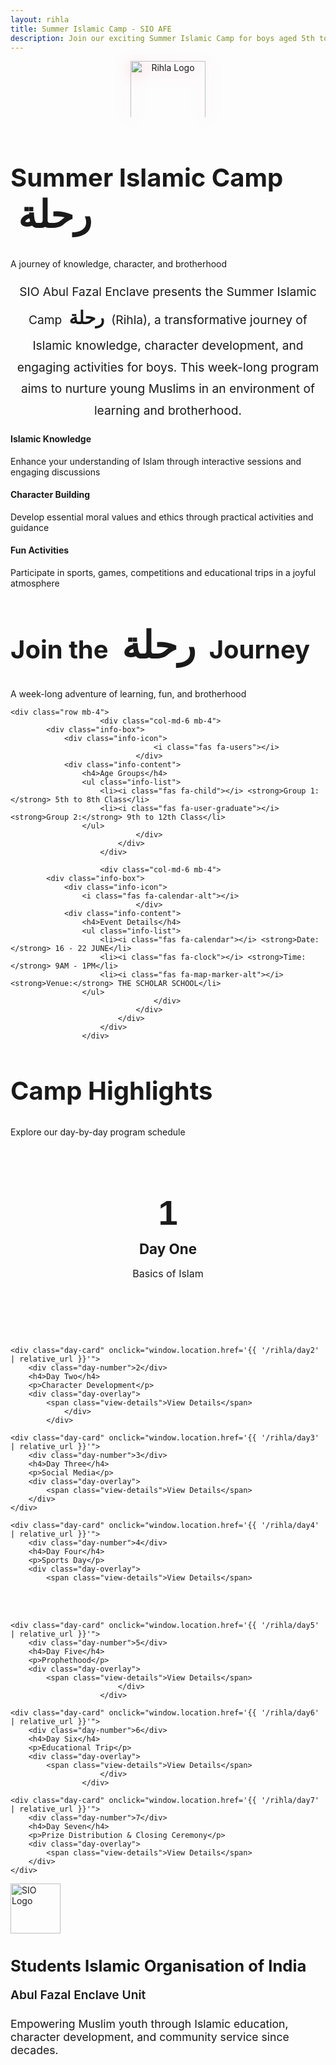 ```yaml
---
layout: rihla
title: Summer Islamic Camp - SIO AFE
description: Join our exciting Summer Islamic Camp for boys aged 5th to 12th class. A week-long program focused on Islamic knowledge, character development, and fun activities.
---
```


<div class="section-header">
    <div class="logo-container-large">
        <img src="{{ '/assets/img/rihla/rehlaa_logo.png' | relative_url }}" alt="Rihla Logo" class="center-logo">
    </div>
    <h2>Summer Islamic Camp <span class="arabic-text">رحلة</span></h2>
    <p>A journey of knowledge, character, and brotherhood</p>
</div>

<div class="row">
    <div class="col-lg-10 mx-auto">
<p class="lead mb-5">
            SIO Abul Fazal Enclave presents the Summer Islamic Camp <span class="arabic-text">رحلة</span> (Rihla), a transformative journey of Islamic knowledge, character development, and engaging activities for boys. This week-long program aims to nurture young Muslims in an environment of learning and brotherhood.
</p>
    </div>
</div>

<div class="row justify-content-center mt-5">
    <div class="col-md-4 mb-4">
        <div class="feature-card">
            <i class="fas fa-book-open"></i>
            <h4>Islamic Knowledge</h4>
            <p>Enhance your understanding of Islam through interactive sessions and engaging discussions</p>
        </div>
    </div>
    <div class="col-md-4 mb-4">
        <div class="feature-card">
            <i class="fas fa-heart"></i>
            <h4>Character Building</h4>
            <p>Develop essential moral values and ethics through practical activities and guidance</p>
        </div>
    </div>
    <div class="col-md-4 mb-4">
        <div class="feature-card">
            <i class="fas fa-trophy"></i>
            <h4>Fun Activities</h4>
            <p>Participate in sports, games, competitions and educational trips in a joyful atmosphere</p>
        </div>
    </div>
</div>

<div class="rihla-card mt-5">
    <div class="section-header">
        <h2>Join the <span class="arabic-text">رحلة</span> Journey</h2>
        <p>A week-long adventure of learning, fun, and brotherhood</p>
    </div>
    
    <div class="row mb-4">
                        <div class="col-md-6 mb-4">
            <div class="info-box">
                <div class="info-icon">
                                    <i class="fas fa-users"></i>
                                </div>
                <div class="info-content">
                    <h4>Age Groups</h4>
                    <ul class="info-list">
                        <li><i class="fas fa-child"></i> <strong>Group 1:</strong> 5th to 8th Class</li>
                        <li><i class="fas fa-user-graduate"></i> <strong>Group 2:</strong> 9th to 12th Class</li>
                    </ul>
                                </div>
                            </div>
                        </div>
                        
                        <div class="col-md-6 mb-4">
            <div class="info-box">
                <div class="info-icon">
                    <i class="fas fa-calendar-alt"></i>
                                </div>
                <div class="info-content">
                    <h4>Event Details</h4>
                    <ul class="info-list">
                        <li><i class="fas fa-calendar"></i> <strong>Date:</strong> 16 - 22 JUNE</li>
                        <li><i class="fas fa-clock"></i> <strong>Time:</strong> 9AM - 1PM</li>
                        <li><i class="fas fa-map-marker-alt"></i> <strong>Venue:</strong> THE SCHOLAR SCHOOL</li>
                    </ul>
                                    </div>
                                </div>
                            </div>
                        </div>
                    </div>
                    
<div class="section-header mt-5">
    <h2>Camp Highlights</h2>
    <p>Explore our day-by-day program schedule</p>
                    </div>
                    
<div class="days-container">
    <div class="day-card" onclick="window.location.href='{{ '/rihla/day1' | relative_url }}'">
        <div class="day-number">1</div>
        <h4>Day One</h4>
        <p>Basics of Islam</p>
        <div class="day-overlay">
            <span class="view-details">View Details</span>
                        </div>
                    </div>
    
    <div class="day-card" onclick="window.location.href='{{ '/rihla/day2' | relative_url }}'">
        <div class="day-number">2</div>
        <h4>Day Two</h4>
        <p>Character Development</p>
        <div class="day-overlay">
            <span class="view-details">View Details</span>
                </div>
            </div>
    
    <div class="day-card" onclick="window.location.href='{{ '/rihla/day3' | relative_url }}'">
        <div class="day-number">3</div>
        <h4>Day Three</h4>
        <p>Social Media</p>
        <div class="day-overlay">
            <span class="view-details">View Details</span>
        </div>
    </div>
    
    <div class="day-card" onclick="window.location.href='{{ '/rihla/day4' | relative_url }}'">
        <div class="day-number">4</div>
        <h4>Day Four</h4>
        <p>Sports Day</p>
        <div class="day-overlay">
            <span class="view-details">View Details</span>
</div>
                        </div>
                        
    <div class="day-card" onclick="window.location.href='{{ '/rihla/day5' | relative_url }}'">
        <div class="day-number">5</div>
        <h4>Day Five</h4>
        <p>Prophethood</p>
        <div class="day-overlay">
            <span class="view-details">View Details</span>
                            </div>
                        </div>
                        
    <div class="day-card" onclick="window.location.href='{{ '/rihla/day6' | relative_url }}'">
        <div class="day-number">6</div>
        <h4>Day Six</h4>
        <p>Educational Trip</p>
        <div class="day-overlay">
            <span class="view-details">View Details</span>
                        </div>
                    </div>
    
    <div class="day-card" onclick="window.location.href='{{ '/rihla/day7' | relative_url }}'">
        <div class="day-number">7</div>
        <h4>Day Seven</h4>
        <p>Prize Distribution & Closing Ceremony</p>
        <div class="day-overlay">
            <span class="view-details">View Details</span>
        </div>
    </div>
</div>

<div class="rihla-card mt-5">
        <div class="row justify-content-center">
            <div class="col-lg-10 text-center">
            <div class="organizer-badge">
                <img src="{{ '/assets/img/sio-logo.png' | relative_url }}" alt="SIO Logo" class="organizer-logo">
                </div>
            <h3 class="organizer-title">Students Islamic Organisation of India</h3>
            <p class="organizer-subtitle">Abul Fazal Enclave Unit</p>
            <p class="organizer-description">
                    Empowering Muslim youth through Islamic education, character development, and community service since decades.
                </p>
        </div>
    </div>
</div>

<style>
/* Arabic Text Styling */
@import url('https://fonts.googleapis.com/css2?family=Amiri:wght@400;700&display=swap');

.arabic-text {
    font-family: 'Amiri', serif;
    font-size: 1.5em;
    color: var(--rihla-accent);
    display: inline-block;
    font-weight: 700;
    margin: 0 0.2em;
}

.lead {
    font-size: 1.2rem;
    font-weight: 400;
    line-height: 1.8;
    text-align: center;
    color: var(--rihla-dark);
    max-width: 900px;
    margin-left: auto;
    margin-right: auto;
}

/* Info Box Styling */
.info-box {
    background: var(--rihla-white);
    border-radius: var(--border-radius);
    box-shadow: var(--shadow-soft);
    padding: 2rem;
    height: 100%;
    display: flex;
    flex-direction: column;
    transition: all 0.4s ease;
    border: 1px solid rgba(42, 111, 151, 0.1);
}

.info-box:hover {
    transform: translateY(-5px);
    box-shadow: var(--shadow-medium);
    border-color: rgba(42, 111, 151, 0.2);
}

.info-icon {
    font-size: 2.5rem;
    color: var(--rihla-accent);
    margin-bottom: 1.5rem;
    text-align: center;
}

.info-content h4 {
    color: var(--rihla-secondary);
    font-size: 1.4rem;
    margin-bottom: 1.2rem;
    text-align: center;
}

.info-list {
    list-style-type: none;
    padding: 0;
    margin: 0;
}

.info-list li {
    margin-bottom: 1rem;
    display: flex;
    align-items: center;
    color: var(--rihla-dark);
}

.info-list li i {
    color: var(--rihla-accent);
    margin-right: 0.8rem;
    font-size: 1.2rem;
    width: 20px;
    text-align: center;
}

/* Registration Box */
.registration-box {
    text-align: center;
    padding: 1.5rem;
    height: 100%;
}

.registration-icon {
    font-size: 2.5rem;
    color: var(--rihla-white);
    margin-bottom: 1rem;
}

.registration-box h4 {
    color: var(--rihla-white);
    font-size: 1.3rem;
    margin-bottom: 1rem;
}

.price-old {
    font-size: 1.3rem;
    text-decoration: line-through;
    opacity: 0.7;
    color: var(--rihla-white);
}

.price-new {
    font-size: 2.5rem;
    font-weight: 700;
    color: var(--rihla-white);
    margin: 0.5rem 0;
}

.price-note, .contact-note {
    color: var(--rihla-white);
    font-size: 0.9rem;
    opacity: 0.8;
    margin-top: 0.5rem;
}

.qr-container {
    display: inline-block;
}

.qr-placeholder {
    width: 150px;
    height: 150px;
    background: var(--rihla-white);
    color: var(--rihla-primary);
    display: flex;
    align-items: center;
    justify-content: center;
    border-radius: 10px;
    box-shadow: var(--shadow-medium);
}

.qr-placeholder i {
    font-size: 4rem;
}

.contact-number {
    font-size: 1.2rem;
    color: var(--rihla-white);
    margin-bottom: 0.5rem;
    font-weight: 600;
}

/* Organizer Section */
.organizer-badge {
    margin-bottom: 1.5rem;
}

.organizer-logo {
    height: 80px;
    width: auto;
}

.organizer-title {
    color: var(--rihla-primary);
    font-size: 1.8rem;
    font-weight: 700;
    margin-bottom: 0.5rem;
}

.organizer-subtitle {
    color: var(--rihla-secondary);
    font-size: 1.2rem;
    margin-bottom: 1.5rem;
    font-weight: 600;
}

.organizer-description {
    color: var(--rihla-dark);
    font-size: 1.1rem;
    max-width: 700px;
    margin-left: auto;
    margin-right: auto;
}

/* Responsive Adjustments */
@media (max-width: 992px) {
    .organizer-title {
        font-size: 1.6rem;
    }
    
    .section-header h2 {
        font-size: 2.5rem;
    }
    
    .cta-section h2 {
        font-size: 2.8rem;
    }
    
    .days-container {
        grid-template-columns: repeat(3, 1fr);
    }
    
    .day-number {
        font-size: 3rem;
    }
}

@media (max-width: 768px) {
    .lead {
        font-size: 1.1rem;
        padding: 0 15px;
    }
    
    .info-box {
        padding: 1.5rem;
    }
    
    .days-container {
        grid-template-columns: repeat(2, 1fr);
    }
    
    .day-card {
        height: 180px;
    }
    
    .day-number {
        font-size: 2.8rem;
    }
    
    .day-card h4 {
        font-size: 1.2rem;
    }
    
    .highlight-item {
        padding: 1rem;
    }
    
    .highlight-item i {
        font-size: 1.5rem;
        min-width: 30px;
    }
    
    .qr-placeholder {
        width: 120px;
        height: 120px;
    }
    
    .price-new {
        font-size: 2.2rem;
    }
    
    .organizer-title {
        font-size: 1.4rem;
    }
    
    .center-logo {
        width: 100px;
        max-height: 80px;
    }
    
    .section-header h2 {
        font-size: 2.2rem;
    }
    
    .cta-section h2 {
        font-size: 2.5rem;
    }
    
    .logo-inline img {
        height: 1.5rem;
    }
}

/* Center Logo Styling */
.logo-container-large {
    text-align: center;
    margin-bottom: 1.5rem;
}

.center-logo {
    width: 120px;
    height: auto;
    max-height: 90px; /* This ensures it doesn't get too tall */
    object-fit: contain; /* This ensures the logo maintains its aspect ratio */
    filter: drop-shadow(0 4px 12px rgba(229, 57, 94, 0.3));
    animation: gentle-pulse 3s ease-in-out infinite;
    transition: transform 0.5s ease;
    margin: 0 auto 1rem; /* Centers the logo and adds bottom margin */
}

.center-logo:hover {
    transform: scale(1.05);
}

@keyframes gentle-pulse {
    0%, 100% { 
        filter: drop-shadow(0 4px 12px rgba(229, 57, 94, 0.3));
        transform: scale(1);
    }
    50% { 
        filter: drop-shadow(0 6px 18px rgba(229, 57, 94, 0.5));
        transform: scale(1.03);
    }
}

@media (max-width: 480px) {
    .arabic-text {
        font-size: 1.3em;
    }
    
    .lead {
        font-size: 1rem;
        line-height: 1.6;
        padding: 0 10px;
    }
    
    .info-content h4 {
        font-size: 1.2rem;
    }
    
    .days-container {
        grid-template-columns: 1fr;
    }
    
    .day-card {
        height: 160px;
    }
    
    .day-number {
        font-size: 2.5rem;
    }
    
    .day-card h4 {
        font-size: 1.1rem;
        margin: 0.3rem 0;
    }
    
    .day-card p {
        font-size: 0.9rem;
    }
    
    .view-details {
        font-size: 1rem;
        padding: 0.4rem 0.8rem;
    }
    
    .qr-placeholder {
        width: 100px;
        height: 100px;
    }
    
    .qr-placeholder i {
        font-size: 3rem;
    }
    
    .price-new {
        font-size: 2rem;
    }
    
    .organizer-title {
        font-size: 1.2rem;
    }
    
    .organizer-description {
        font-size: 0.9rem;
        padding: 0 10px;
    }
    
    .center-logo {
        width: 80px;
        max-height: 70px;
    }
    
    .section-header h2 {
        font-size: 1.8rem;
        letter-spacing: 0.01em;
    }
    
    .section-header p {
        font-size: 0.9rem;
        padding: 0 10px;
    }
    
    .cta-section h2 {
        font-size: 2rem;
    }
    
    .logo-inline img {
        height: 1.5rem;
    }
}

/* Day Cards Styling */
.days-container {
    display: grid;
    grid-template-columns: repeat(auto-fill, minmax(250px, 1fr));
    gap: 1.5rem;
    margin: 2rem 0 3rem;
}

.day-card {
    position: relative;
    background: var(--rihla-white);
    border-radius: var(--border-radius);
    box-shadow: var(--shadow-soft);
    padding: 2rem 1.5rem;
    text-align: center;
    transition: all 0.3s ease;
    cursor: pointer;
    overflow: hidden;
    height: 200px;
    display: flex;
    flex-direction: column;
    justify-content: center;
    align-items: center;
    border-bottom: 4px solid var(--rihla-primary);
}

.day-card:hover {
    transform: translateY(-8px);
    box-shadow: var(--shadow-medium);
}

.day-number {
    font-size: 3.5rem;
    font-weight: 700;
    color: var(--rihla-primary);
    line-height: 1;
    font-family: 'Bebas Neue', 'Oswald', sans-serif;
    margin-bottom: 0.5rem;
}

.day-card h4 {
    font-size: 1.4rem;
    color: var(--rihla-secondary);
    margin: 0.5rem 0;
}

.day-card p {
    font-size: 1rem;
    color: var(--rihla-dark);
    margin: 0.5rem 0;
}

.day-overlay {
    position: absolute;
    inset: 0;
    background: rgba(229, 57, 94, 0.9);
    display: flex;
    justify-content: center;
    align-items: center;
    opacity: 0;
    transition: opacity 0.3s ease;
}

.day-card:hover .day-overlay {
    opacity: 1;
}

.view-details {
    color: white;
    font-weight: 600;
    font-size: 1.1rem;
    padding: 0.5rem 1rem;
    border: 2px solid white;
    border-radius: 30px;
}
</style>